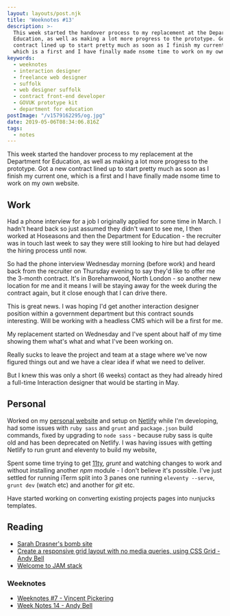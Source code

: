 ```yaml
---
layout: layouts/post.njk
title: 'Weeknotes #13'
description: >-
  This week started the handover process to my replacement at the Department for
  Education, as well as making a lot more progress to the prototype. Got a new
  contract lined up to start pretty much as soon as I finish my current one,
  which is a first and I have finally made nsome time to work on my own website.
keywords:
  - weeknotes
  - interaction designer
  - freelance web designer
  - suffolk
  - web designer suffolk
  - contract front-end developer
  - GOVUK prototype kit
  - department for education
postImage: "/v1579162295/og.jpg"
date: 2019-05-06T08:34:06.816Z
tags:
  - notes
---
```

This week started the handover process to my replacement at the Department for Education, as well as making a lot more progress to the prototype. Got a new contract lined up to start pretty much as soon as I finish my current one, which is a first and I have finally made nsome time to work on my own website.

## Work
Had a phone interview for a job I originally applied for some time in March. I hadn't heard back so just assumed they didn't want to see me, I then worked at Hoseasons and then the Department for Education - the recruiter was in touch last week to say they were still looking to hire but had delayed the hiring process until now.

So had the phone interview Wednesday morning (before work) and heard back from the recruiter on Thursday evening to say they'd like to offer me the 3-month contract. It's in Borehamwood, North London - so another new location for me and it means I will be staying away for the week during the contract again, but it close enough that I can drive there.

This is great news. I was hoping I'd get another interaction designer position within a government department but this contract sounds interesting. Will be working with a headless CMS which will be a first for me.

My replacement started on Wednesday and I've spent about half of my time showing them what's what and what I've been working on.

Really sucks to leave the project and team at a stage where we've now figured things out and we have a clear idea if what we need to deliver.

But I knew this was only a short (6 weeks) contact as they had already hired a full-time Interaction designer that would be starting in May.

## Personal
Worked on my [personal website](https://juanfernandes.uk "Personal website of Juan Fernandes") and setup on [Netlify](https://netlify.com "Netlify") while I'm developing, had some issues with ```ruby sass``` and ```grunt``` and ```package.json``` build commands, fixed by upgrading to ```node sass``` - because ruby sass is quite old and has been deprecated on Netlify. I was having issues with getting Netlify to run grunt and eleventy to build my website,

Spent some time trying to get [11ty](https://www.11ty.dev/ "Eleventy Static Site Generator"), _grunt_ and watching changes to work and without installing another _npm_ module - I don't believe it's possible. I've just settled for running iTerm split into 3 panes one running ```eleventy --serve```, ```grunt dev``` (watch etc) and another for _git_ etc.

Have started working on converting existing projects pages into nunjucks templates.

## Reading
- [Sarah Drasner's bomb site](https://sarah.dev/blog/why-netlify/ "Sarah Drasner's bomb site")
- [Create a responsive grid layout with no media queries, using CSS Grid - Andy Bell](https://andy-bell.design/wrote/create-a-responsive-grid-layout-with-no-media-queries-using-css-grid/ "Create a responsive grid layout with no media queries, using CSS Grid - Andy Bell")
- [Welcome to JAM stack](https://gomakethings.com/welcome-to-jam-stack/ "Welcome to JAM stack")

### Weeknotes
- [Weeknotes #7 - Vincent Pickering](https://vincentp.me/articles/2019/05/05/16-20/ "Weeknotes #7")
- [Week Notes 14 - Andy Bell](https://andy-bell.design/wrote/week-notes-14/ "Week Notes 14 - Andy Bell")
